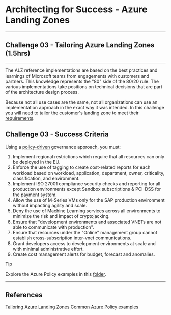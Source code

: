 # Architecting for Success - Azure Landing Zones

---

## Challenge 03 - Tailoring Azure Landing Zones (1.5hrs)

---

The ALZ reference implementations are based on the best practices and learnings of Microsoft teams from engagements with customers and partners. This knowledge represents the "80" side of the 80/20 rule. The various implementations take positions on technical decisions that are part of the architecture design process.

Because not all use cases are the same, not all organizations can use an implementation approach in the exact way it was intended. In this challenge you will need to tailor the customer's landing zone to meet their [requirements](./../docs/contoso-alz-customer-scenario.md).

## Challenge 03 - Success Criteria

Using a [policy-driven](https://learn.microsoft.com/en-us/azure/cloud-adoption-framework/ready/enterprise-scale/dine-guidance) governance approach, you must:

1. Implement regional restrictions which require that all resources can only be deployed in the EU.
2. Enforce the use of tagging to create cost-related reports for each workload based on workload, application, department, owner, criticality, classification, and environment.
3. Implement ISO 27001 compliance security checks and reporting for all production environments except Sandbox subscriptions & PCI-DSS for the payment system.
4. Allow the use of M-Series VMs only for the SAP production environment without impacting agility and scale.
5. Deny the use of Machine Learning services across all environments to minimize the risk and impact of cryptojacking.
6. Ensure that "development environments and associated VNETs are not able to communicate with production".
7. Ensure that resources under the "Online" management group cannot establish cross-subscription inter-vnet communications.
8. Grant developers access to development environments at scale and with minimal administrative effort.
9. Create cost management alerts for budget, forecast and anomalies.
    
> [!TIP]
> Explore the Azure Policy examples in this [folder](https://github.com/jonathan-vella/azure-landing-zones/tree/main/Az%20Policy%20Definitions).

---

## References

[Tailoring Azure Landing Zones](https://docs.microsoft.com/en-us/azure/cloud-adoption-framework/ready/landing-zone/tailoring-azure-landing-zones)
[Common Azure Policy examples](https://docs.microsoft.com/en-us/azure/cloud-adoption-framework/ready/azure-best-practices/common-azure-policy-examples)
